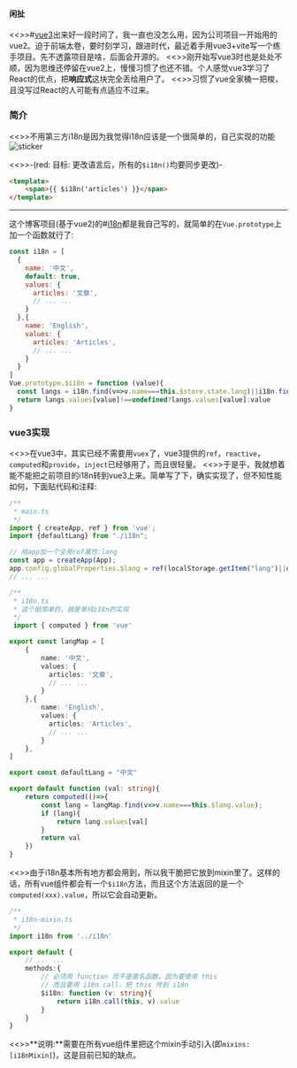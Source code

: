 #### 闲扯

<<>>#[vue3](https://v3.cn.vuejs.org/)出来好一段时间了，我一直也没怎么用，因为公司项目一开始用的vue2。迫于前端太卷，要时刻学习，跟进时代，最近着手用vue3+vite写一个练手项目。先不透露项目是啥，后面会开源的。
<<>>刚开始写vue3时也是处处不顺，因为思维还停留在vue2上，慢慢习惯了也还不错。个人感觉vue3学习了React的优点，把**响应式**这块完全丢给用户了。
<<>>习惯了vue全家桶一把梭，且没写过React的人可能有点适应不过来。

### 简介

<<>>不用第三方i18n是因为我觉得i18n应该是一个很简单的，自己实现的功能![sticker](aru/58)

<<>>-(red: 目标: 更改语言后，所有的`$i18n()`均要同步更改)-
```html
<template>
	<span>{{ $i18n('articles') }}</span>
</template>
```
---
这个博客项目(基于vue2)的#[i18n](https://github.com/yunyuyuan/cloudflare-blog/blob/master/plugins/i18n.js)都是我自己写的，就简单的在`Vue.prototype`上加一个函数就行了:
```js
const i18n = [
  {
    name: '中文',
    default: true,
    values: {
      articles: '文章',
      // ... ...
    }
  },{
    name: 'English',
    values: {
      articles: 'Articles',
      // ... ...
    }
  }
]
Vue.prototype.$i18n = function (value){
  const langs = i18n.find(v=>v.name===this.$store.state.lang)||i18n.find(v=>!!v.default)
  return langs.values[value]!==undefined?langs.values[value]:value
}
```

### vue3实现

<<>>在vue3中，其实已经不需要用`vuex`了，vue3提供的`ref`，`reactive`，`computed`和`provide`，`inject`已经够用了，而且很轻量。
<<>>于是乎，我就想着能不能把之前项目的i18n转到vue3上来。简单写了下，确实实现了，但不知性能如何，下面贴代码和注释:
```ts
/**
 * main.ts
 */
import { createApp, ref } from 'vue';
import {defaultLang} from "./i18n";

// 给app加一个全局ref属性:lang
const app = createApp(App);
app.config.globalProperties.$lang = ref(localStorage.getItem("lang")||defaultLang)
// ... ...
```
```ts
/**
 * i18n.ts
 * 这个挺简单的，就是单纯i18n的实现
 */
 import { computed } from 'vue'

export const langMap = [
    {
        name: '中文',
        values: {
          articles: '文章',
          // ... ...
        }
    },{
        name: 'English',
        values: {
          articles: 'Articles',
          // ... ...
        }
    },
]

export const defaultLang = "中文"

export default function (val: string){
    return computed(()=>{
        const lang = langMap.find(v=>v.name===this.$lang.value);
        if (lang){
            return lang.values[val]
        }
        return val
    })
}
```
<<>>由于i18n基本所有地方都会用到，所以我干脆把它放到mixin里了。这样的话，所有vue组件都会有一个`$i18n`方法，而且这个方法返回的是一个`computed(xxx).value`，所以它会自动更新。
```ts
/**
 * i18n-mixin.ts
 */
import i18n from '../i18n'

export default {
    // ... ...
    methods:{
        // 必须用 function 而不是匿名函数，因为要使用 this 
        // 而且要用 i18n.call，把 this 传到 i18n
        $i18n: function (v: string){
            return i18n.call(this, v).value
        }
    }
}
```
<<>>**说明:**需要在所有vue组件里把这个mixin手动引入(即`mixins: [i18nMixin]`)，这是目前已知的缺点。
